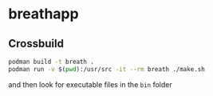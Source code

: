 # breathapp

## Crossbuild

```bash
podman build -t breath .
podman run -v $(pwd):/usr/src -it --rm breath ./make.sh
```

and then look for executable files in the `bin` folder
